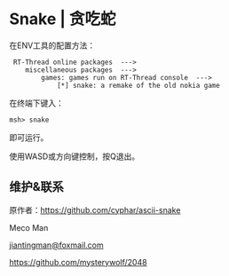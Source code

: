 # Snake | 贪吃蛇 #

在ENV工具的配置方法：

```
 RT-Thread online packages  --->
    miscellaneous packages  --->
        games: games run on RT-Thread console  --->
            [*] snake: a remake of the old nokia game
```

在终端下键入：

```shell
msh> snake
```

即可运行。



使用WASD或方向键控制，按Q退出。



## 维护&联系

原作者：https://github.com/cyphar/ascii-snake

Meco Man

jiantingman@foxmail.com

https://github.com/mysterywolf/2048
